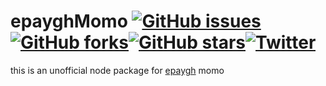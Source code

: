 # epayghMomo [![GitHub issues](https://img.shields.io/github/issues/BigBobLittle/epayMomo)](https://github.com/BigBobLittle/epayMomo/issues) [![GitHub forks](https://img.shields.io/github/forks/BigBobLittle/epayMomo)](https://github.com/BigBobLittle/epayMomo/network)[![GitHub stars](https://img.shields.io/github/stars/BigBobLittle/epayMomo)](https://github.com/BigBobLittle/epayMomo/stargazers)[![Twitter](https://img.shields.io/twitter/url/https/github.com/BigBobLittle/epayMomo?style=social)](https://twitter.com/intent/tweet?text=Wow:&url=https%3A%2F%2Fgithub.com%2FBigBobLittle%2FepayMomo)
this is an unofficial node package for [epaygh](https://epaygh.com/) momo 